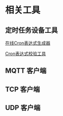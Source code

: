 # 相关工具

## 定时任务设备工具

 [在线Cron表达式生成器](https://cron.qqe2.com/)

[Cron表达式校验工具](https://www.bejson.com/othertools/cronvalidate/)

## MQTT 客户端


## TCP 客户端


## UDP 客户端


